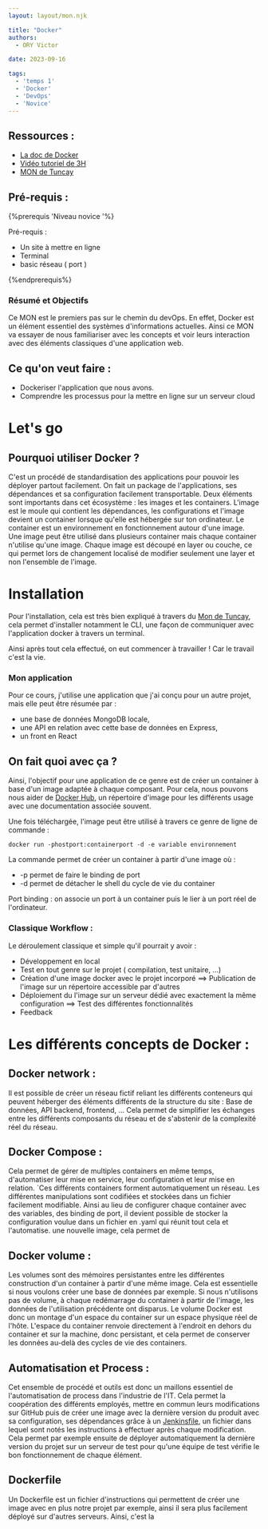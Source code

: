 ```yaml
---
layout: layout/mon.njk

title: "Docker"
authors:
  - ORY Victor

date: 2023-09-16

tags:
  - 'temps 1'
  - 'Docker'
  - 'DevOps'
  - 'Novice'
---
```


## Ressources :

- [La doc de Docker](https://docs.docker.com/)
- [Vidéo tutoriel de 3H](https://www.youtube.com/watch?v=3c-iBn73dDE)
- [MON de Tuncay](../../../2022-2023/Bilgi-Tuncay/mon/Docker.md)

## Pré-requis : 

{%prerequis 'Niveau novice '%}

Pré-requis :

- Un site à mettre en ligne
- Terminal
- basic réseau ( port )

 {%endprerequis%}

### Résumé et Objectifs 

Ce MON est le premiers pas sur le chemin du devOps. En effet, Docker est un élément essentiel des systèmes d'informations actuelles.  Ainsi ce MON va essayer de nous familiariser avec les concepts et voir leurs interaction avec des éléments classiques d'une application web.


## Ce qu'on veut faire  :

- Dockeriser l'application que nous avons.
- Comprendre les processus pour la mettre en ligne sur un serveur cloud

# Let's go 

## Pourquoi utiliser Docker ? 

C'est un procédé de standardisation des applications pour pouvoir les déployer partout facilement.
On fait un package de l'applications, ses dépendances et sa configuration facilement transportable.
Deux éléments sont importants dans cet écosystème : les images et les containers.
L'image est le moule qui contient les dépendances, les configurations et l'image devient un container lorsque qu'elle est hébergée sur ton ordinateur.
Le container est un environnement en fonctionnement autour d'une image.
Une image peut être utilisé dans plusieurs container mais chaque container n'utilise qu'une image.
Chaque image est découpé en layer ou couche, ce qui permet lors de changement localisé de modifier seulement une layer et non l'ensemble de l'image.  

# Installation 

Pour l'installation, cela est très bien expliqué à travers du [Mon de Tuncay](/promos/2022-2023/Bilgi-Tuncay/mon/Docker), cela permet d'installer notamment le CLI, une façon de communiquer avec l'application docker à travers un terminal.

Ainsi après tout cela effectué, on eut commencer à travailler ! Car le travail c'est la vie.

### Mon application 

Pour ce cours, j'utilise une application que j'ai conçu pour un autre projet, mais elle peut être résumée par :

- une base de données MongoDB locale,
- une API en relation avec cette base de données en Express,
- un front en React

## On fait quoi avec ça ? 

Ainsi, l'objectif pour une application de ce genre est de créer un container à base d'un image adaptée à chaque composant. 
Pour cela, nous pouvons nous aider de [Docker Hub](https://hub.docker.com/), un répertoire d'image pour les différents usage avec une documentation associée souvent.

Une fois téléchargée, l'image peut être utilisé à travers ce genre de ligne de commande :

``` shell
docker run -phostport:containerport -d -e variable environnement 
```
La commande permet de créer un container à partir d'une image où  : 

- -p permet de faire le binding de port 
- -d permet de détacher le shell du cycle de vie du container 

Port binding : on associe un port à un container puis le lier à un port réel de l'ordinateur. 

### Classique Workflow : 

Le déroulement classique et simple qu'il pourrait y avoir :

- Développement en local
- Test en tout genre sur le projet ( compilation, test unitaire, ...)
- Création d'une image docker avec le projet incorporé ==> Publication de l'image sur un répertoire accessible par d'autres
- Déploiement du l'image sur un serveur dédié avec exactement la même configuration ==> Test des différentes fonctionnalités
- Feedback

# Les différents concepts de Docker : 

## Docker network :

Il est possible de créer un réseau fictif reliant les différents conteneurs qui peuvent héberger des éléments différents de la structure du site : Base de données, API backend, frontend, ... Cela permet de simplifier les échanges entre les différents composants du réseau et de s'abstenir de la complexité réel du réseau. 

## Docker Compose : 

Cela permet de gérer de multiples containers en même temps, d'automatiser leur mise en service, leur configuration et leur mise en relation. `Ces différents containers forment automatiquement un réseau. Les différentes manipulations sont codifiées et stockées dans un fichier facilement modifiable.
Ainsi au lieu de configurer chaque container avec des variables, des binding de port, il devient possible de stocker la configuration voulue dans un fichier en .yaml qui réunit tout cela et l'automatise. une nouvelle image, cela permet de 

## Docker volume :

Les volumes sont des mémoires persistantes entre les différentes construction d'un container à partir d'une même image. Cela est essentielle si nous voulons créer une base de données par exemple. Si nous n'utilisons pas de volume, à chaque redémarrage du container à partir de l'image, les données de l'utilisation précédente ont disparus. Le volume Docker est donc un montage d'un espace du container sur un espace physique réel de l'hôte. L'espace du container renvoie directement à l'endroit en dehors du container et sur la machine, donc persistant, et cela permet de conserver les données au-delà des cycles de vie des containers.

## Automatisation et Process :

Cet ensemble de procédé et outils est donc un maillons essentiel de l'automatisation de process dans l'industrie de l'IT. Cela permet la coopération des différents employés, mettre en commun leurs modifications sur GitHub puis de créer une image avec la dernière version du produit avec sa configuration, ses dépendances grâce à un [Jenkinsfile](/promos/2022-2023/Bilgi-Tuncay/mon/Jenkins), un fichier dans lequel sont notés les instructions à effectuer après chaque modification. Cela permet par exemple ensuite de déployer automatiquement la dernière version du projet sur un serveur de test pour qu'une équipe de test vérifie le bon fonctionnement de chaque élément.

## Dockerfile

Un Dockerfile est un fichier d'instructions qui permettent de créer une image avec en plus notre projet par exemple, ainsi il sera plus facilement déployé sur d'autres serveurs. Ainsi, c'est la
